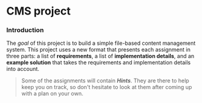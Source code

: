 CMS project
============

### Introduction

The *goal* of this project is to build a simple file-based content management system. 
This project uses a new format that presents each assignment in three parts: a list of **requirements**, a list of **implementation details**, and an **example solution** that takes the requirements and implementation details into account.

> Some of the assignments will contain ***Hints***. They are there to help keep you on track, so don't hesitate to look at them after coming up with a plan on your own.
